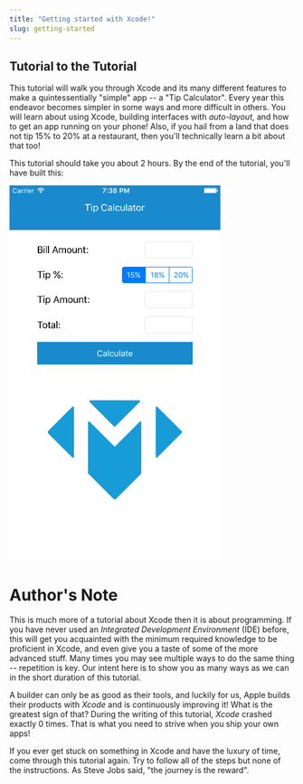 ```yaml
---
title: "Getting started with Xcode!"
slug: getting-started
---
```


## Tutorial to the Tutorial

This tutorial will walk you through Xcode and its many different features to make a quintessentially "simple" app -- a "Tip Calculator". Every year this endeavor becomes simpler in some ways and more difficult in others. You will learn about using Xcode, building interfaces with _auto-layout_, and how to get an app running on your phone! Also, if you hail from a land that does not tip 15% to 20% at a restaurant, then you'll technically learn a bit about that too!

This tutorial should take you about 2 hours. By the end of the tutorial, you'll have built this:

![Final outcome](./final.png)

# Author's Note

This is much more of a tutorial about Xcode then it is about programming. If you have never used an _Integrated Development Environment_ (IDE) before, this will get you acquainted with the minimum required knowledge to be proficient in Xcode, and even give you a taste of some of the more advanced stuff. Many times you may see multiple ways to do the same thing -- repetition is key. Our intent here is to show you as many ways as we can in the short duration of this tutorial.

A builder can only be as good as their tools, and luckily for us, Apple builds their products with _Xcode_ and is continuously improving it! What is the greatest sign of that? During the writing of this tutorial, _Xcode_ crashed exactly 0 times. That is what you need to strive when you ship your own apps!

If you ever get stuck on something in Xcode and have the luxury of time, come through this tutorial again. Try to follow all of the steps but none of the instructions. As Steve Jobs said, "the journey is the reward".
